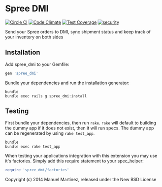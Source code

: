 Spree DMI
=========

[![Circle CI](https://circleci.com/gh/manmartinez/spree_dmi.svg?style=svg&circle-token=6469ead150cd3770e7f70ac8a568863268cbcc2d)](https://circleci.com/gh/manmartinez/spree_dmi) [![Code Climate](https://codeclimate.com/github/manmartinez/spree_dmi/badges/gpa.svg)](https://codeclimate.com/github/manmartinez/spree_dmi) [![Test Coverage](https://codeclimate.com/github/manmartinez/spree_dmi/badges/coverage.svg)](https://codeclimate.com/github/manmartinez/spree_dmi) [![security](https://hakiri.io/github/manmartinez/spree_dmi/master.svg)](https://hakiri.io/github/manmartinez/spree_dmi/master)


Send your Spree orders to DMI, sync shipment status and keep track of your inventory on both sides

Installation
------------

Add spree_dmi to your Gemfile:

```ruby
gem 'spree_dmi'
```

Bundle your dependencies and run the installation generator:

```shell
bundle
bundle exec rails g spree_dmi:install
```

Testing
-------

First bundle your dependencies, then run `rake`. `rake` will default to building the dummy app if it does not exist, then it will run specs. The dummy app can be regenerated by using `rake test_app`.

```shell
bundle
bundle exec rake test_app
```

When testing your applications integration with this extension you may use it's factories.
Simply add this require statement to your spec_helper:

```ruby
require 'spree_dmi/factories'
```

Copyright (c) 2014 Manuel Martínez, released under the New BSD License
